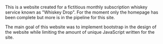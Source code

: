 This is a website created for a fictitious monthly subscription whiskey service known as "Whiskey Drop".
For the moment only the homepage has been complete but more is in the pipeline for this site.

The main goal of this website was to implement bootstrap in the design of the website while limiting the amount of unique JavaScript written for the site.
